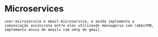 # Microservices 
    user-microservice e email-microservice, e ainda implementa a comunicação assíncrona entre eles utilizando mensageria com rabbitMQ, 
    implementa envio de emails com smtp do gmail.
